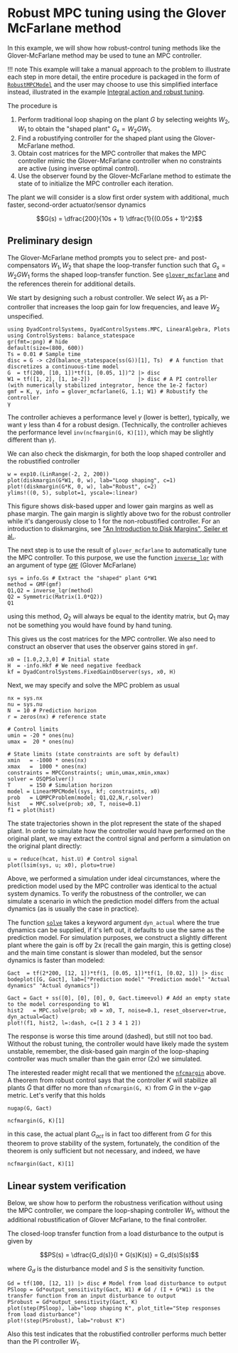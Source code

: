 # Robust MPC tuning using the Glover McFarlane method
In this example, we will show how robust-control tuning methods like the Glover-McFarlane method may be used to tune an MPC controller.

!!! note 
    This example will take a manual approach to the problem to illustrate each step in more detail, the entire procedure is packaged in the form of [`RobustMPCModel`](@ref) and the user may choose to use this simplified interface instead, illustrated in the example [Integral action and robust tuning](@ref).

The procedure is
1. Perform traditional loop shaping on the plant $G$ by selecting weights $W_2, W_1$ to obtain the "shaped plant" $G_s = W_2 G W_1$.
2. Find a robustifying controller for the shaped plant using the Glover-McFarlane method.
3. Obtain cost matrices for the MPC controller that makes the MPC controller mimic the Glover-McFarlane controller when no constraints are active (using inverse optimal control).
4. Use the observer found by the Glover-McFarlane method to estimate the state of to initialize the MPC controller each iteration.

The plant we will consider is a slow first order system with additional, much faster, second-order actuator/sensor dynamics
```math
G(s) = \dfrac{200}{10s + 1} \dfrac{1}{(0.05s + 1)^2}
```

## Preliminary design
The Glover-McFarlane method prompts you to select pre- and post-compensators $W_1, W_2$ that shape the loop-transfer function such that $G_s = W_2 G W_1$ forms the shaped loop-transfer function. See [`glover_mcfarlane`](https://juliacontrol.github.io/RobustAndOptimalControl.jl/dev/api/#RobustAndOptimalControl.glover_mcfarlane) and the references therein for additional details.

We start by designing such a robust controller. We select $W_1$ as a PI-controller that increases the loop gain for low frequencies, and leave $W_2$ unspecified. 
```@example GMF
using DyadControlSystems, DyadControlSystems.MPC, LinearAlgebra, Plots
using ControlSystems: balance_statespace
gr(fmt=:png) # hide
default(size=(800, 600))
Ts = 0.01 # Sample time
disc = G -> c2d(balance_statespace(ss(G))[1], Ts)  # A function that discretizes a continuous-time model
G  = tf(200, [10, 1])*tf(1, [0.05, 1])^2 |> disc
W1 = tf([1, 2], [1, 1e-2])               |> disc # A PI controller (with numerically stabilized integrator, hence the 1e-2 factor)
gmf = K, γ, info = glover_mcfarlane(G, 1.1; W1) # Robustify the controller
γ
```
The controller achieves a performance level $\gamma$ (lower is better), typically, we want $\gamma$ less than 4 for a robust design.
(Technically, the controller achieves the performance level `inv(ncfmargin(G, K)[1])`, which may be slightly different than $\gamma$).

We can also check the diskmargin, for both the loop shaped controller and the robustified controller
```@example GMF
w = exp10.(LinRange(-2, 2, 200))
plot(diskmargin(G*W1, 0, w), lab="Loop shaping", c=1)
plot!(diskmargin(G*K, 0, w), lab="Robust", c=2)
ylims!((0, 5), subplot=1, yscale=:linear)
```
This figure shows disk-based upper and lower gain margins as well as phase margin. The gain margin is slightly above two for the robust controller while it's dangerously close to 1 for the non-robustified controller. For an introduction to diskmargins, see ["An Introduction to Disk Margins", Seiler et al.](https://arxiv.org/abs/2003.04771). 

The next step is to use the result of `glover_mcfarlane` to automatically tune the MPC controller. To this purpose, we use the function [`inverse_lqr`](@ref) with an argument of type [`GMF`](@ref) (Glover McFarlane)
```@example GMF
sys = info.Gs # Extract the "shaped" plant G*W1
method = GMF(gmf)
Q1,Q2 = inverse_lqr(method)
Q2 = Symmetric(Matrix(1.0*Q2)) 
Q1
```
using this method, $Q_2$ will always be equal to the identity matrix, but $Q_1$ may not be something you would have found by hand tuning.

This gives us the cost matrices for the MPC controller. We also need to construct an observer that uses the observer gains stored in `gmf`.
```@example GMF
x0 = [1.0,2,3,0] # Initial state
H  = -info.Hkf # We need negative feedback
kf = DyadControlSystems.FixedGainObserver(sys, x0, H)
```

Next, we may specify and solve the MPC problem as usual
```@example GMF
nx = sys.nx
nu = sys.nu
N  = 10 # Prediction horizon
r = zeros(nx) # reference state

# Control limits
umin = -20 * ones(nu)
umax =  20 * ones(nu)

# State limits (state constraints are soft by default)
xmin   = -1000 * ones(nx)
xmax   =  1000 * ones(nx)
constraints = MPCConstraints(; umin,umax,xmin,xmax)
solver = OSQPSolver()
T      = 150 # Simulation horizon
model = LinearMPCModel(sys, kf; constraints, x0)
prob   = LQMPCProblem(model; Q1,Q2,N,r,solver)
hist   = MPC.solve(prob; x0, T, noise=0.1)
f1 = plot(hist)
```
The state trajectories shown in the plot represent the state of the shaped plant. In order to simulate how the controller would have performed on the original plant, we may extract the control signal and perform a simulation on the original plant directly:
```@example GMF
u = reduce(hcat, hist.U) # Control signal
plot(lsim(sys, u; x0), plotu=true)
```

Above, we performed a simulation under ideal circumstances, where the prediction model used by the MPC controller was identical to the actual system dynamics. To verify the robustness of the controller, we can simulate a scenario in which the prediction model differs from the actual dynamics (as is usually the case in practice).

The function [`solve`](@ref) takes a keyword argument `dyn_actual` where the true dynamics can be supplied, if it's left out, it defaults to use the same as the prediction model. For simulation purposes, we construct a slightly different plant where the gain is off by 2x (recall the gain margin, this is getting close) and the main time constant is slower than modeled, but the sensor dynamics is faster than modeled:
```@example GMF
Gact  = tf(2*200, [12, 1])*tf(1, [0.05, 1])*tf(1, [0.02, 1]) |> disc 
bodeplot([G, Gact], lab=["Prediction model" "Prediction model" "Actual dynamics" "Actual dynamics"])
```

```@example GMF
Gact = Gact + ss([0], [0], [0], 0, Gact.timeevol) # Add an empty state to the model corresponding to W1
hist2   = MPC.solve(prob; x0 = x0, T, noise=0.1, reset_observer=true, dyn_actual=Gact)
plot!(f1, hist2, l=:dash, c=[1 2 3 4 1 2])
```
The response is worse this time around (dashed), but still not too bad. Without the robust tuning, the controller would have likely made the system unstable, remember, the disk-based gain margin of the loop-shaping controller was much smaller than the gain error (2x) we simulated.

The interested reader might recall that we mentioned the [`nfcmargin`](@ref) above. A theorem from robust control says that the controller $K$ will stabilize all plants $\tilde{G}$ that differ no more than `nfcmargin(G, K)` from $G$ in the $\nu$-gap metric. Let's verify that this holds
```@example GMF
nugap(G, Gact)
```
```@example GMF
ncfmargin(G, K)[1]
```
in this case, the actual plant $G_{act}$ is in fact too different from $G$ for this theorem to prove stability of the system, fortunately, the condition of the theorem is only sufficient but not necessary, and indeed, we have
```@example GMF
ncfmargin(Gact, K)[1]
```


## Linear system verification
Below, we show how to perform the robustness verification without using the MPC controller, we compare the loop-shaping controller $W_1$, without the additional robustification of Glover McFarlane, to the final controller.

The closed-loop transfer function from a load disturbance to the output is given by
```math
PS(s) = \dfrac{G_d(s)}{I + G(s)K(s)} = G_d(s)S(s)
```
where $G_d$ is the disturbance model and $S$ is the sensitivity function.

```@example GMF
Gd = tf(100, [12, 1]) |> disc # Model from load disturbance to output
PSloop = Gd*output_sensitivity(Gact, W1) # Gd / (I + G*W1) is the transfer function from an input disturbance to output
PSrobust = Gd*output_sensitivity(Gact, K)
plot(step(PSloop), lab="loop shaping K", plot_title="Step responses from load disturbance")
plot!(step(PSrobust), lab="robust K")
```

Also this test indicates that the robustified controller performs much better than the PI controller $W_1$.
